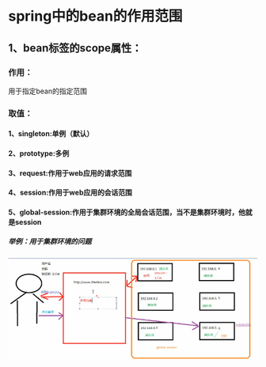 # spring中的bean的作用范围

## 1、bean标签的scope属性：

### 作用：

用于指定bean的指定范围

### 取值：

#### 1、singleton:单例（默认）

#### 2、prototype:多例

#### 3、request:作用于web应用的请求范围

#### 4、session:作用于web应用的会话范围

#### 5、global-session:作用于集群环境的全局会话范围，当不是集群环境时，他就是session

##### 举例：用于集群环境的问题

![1569729322701](/mdImg/spring%E4%B8%AD%E7%9A%84bean%E7%9A%84%E4%BD%9C%E7%94%A8%E8%8C%83%E5%9B%B4.assets/1569729322701.png)


